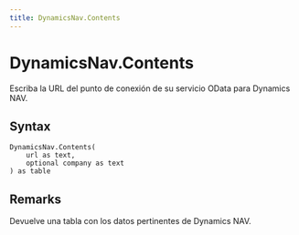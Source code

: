 ```yaml
---
title: DynamicsNav.Contents
---
```


# DynamicsNav.Contents


Escriba la URL del punto de conexión de su servicio OData para Dynamics NAV.


## Syntax

```powerquery
DynamicsNav.Contents(
    url as text,
    optional company as text
) as table
```


## Remarks

Devuelve una tabla con los datos pertinentes de Dynamics NAV. 


